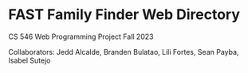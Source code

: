# FAST Family Finder Web Directory
CS 546 Web Programming Project Fall 2023

Collaborators: Jedd Alcalde, Branden Bulatao, Lili Fortes, Sean Payba, Isabel Sutejo
